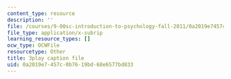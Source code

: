 ```yaml
---
content_type: resource
description: ''
file: /courses/9-00sc-introduction-to-psychology-fall-2011/0a2019e7457c0b7619bd68e6577bd833_SBrCPDC21f4.srt
file_type: application/x-subrip
learning_resource_types: []
ocw_type: OCWFile
resourcetype: Other
title: 3play caption file
uid: 0a2019e7-457c-0b76-19bd-68e6577bd833
---
```

